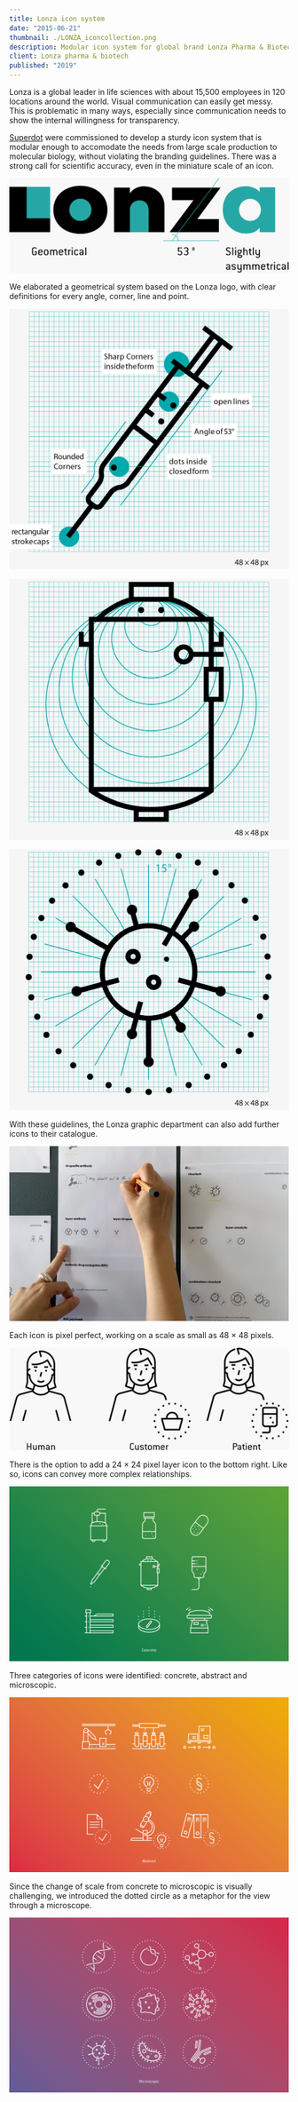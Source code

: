 ```yaml
---
title: Lonza icon system
date: "2015-06-21"
thumbnail: ./LONZA_iconcollection.png
description: Modular icon system for global brand Lonza Pharma & Biotech – a project created with the lovely folks from superdot.studio.
client: Lonza pharma & biotech
published: "2019"
---
```


Lonza is a global leader in life sciences with about 15,500 employees in 120 locations around the world. Visual communication can easily get messy. This is problematic in many ways, especially since communication needs to show the internal willingness for transparency.

[Superdot](https://www.superdot.studio/) were commissioned to develop a sturdy icon system that is modular enough to accomodate the needs from large scale production to molecular biology, without violating the branding guidelines. There was a strong call for scientific accuracy, even in the miniature scale of an icon.

<div class="kg-nopointer">

![Lonza logo analysis](LONZA_logo-analysis.png)

</div>

We elaborated a geometrical system based on the Lonza logo, with clear definitions for every angle, corner, line and point.

<div class="kg-nopointer">

![Lonza construction syringe](./LONZA_construction_syringe.png)

</div>

<div class="kg-nopointer">

![Lonza construction tank](./LONZA_construction_tank.png)

</div>

<div class="kg-nopointer">

![Lonza construction virus](LONZA_construction_virus.png)

</div>

With these guidelines, the Lonza graphic department can also add further icons to their catalogue.

<div class="kg-card kg-image-card kg-width-wide kg-nopointer">

![Lonza sketching](./LONZA_sketches.jpg)

</div>

Each icon is pixel perfect, working on a scale as small as 48 × 48 pixels.

<div class="kg-nopointer">

![Lonza person](./LONZA_person.png)

</div>

There is the option to add a 24 × 24 pixel layer icon to the bottom right. Like so, icons can convey more complex relationships.

<div class="kg-nopointer">

![Lonza concrete examples](./LONZA_concrete.png)

</div>

Three categories of icons were identified: concrete, abstract and microscopic.

<div class="kg-nopointer">

![Lonza abstract examples](./LONZA_abstract.png)

</div>

Since the change of scale from concrete to microscopic is visually challenging, we introduced the dotted circle as a metaphor for the view through a microscope.

<div class="kg-nopointer">

![Lonza microscopic examples](./LONZA_microscopic.png)

</div>
